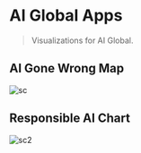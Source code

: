 # AI Global Apps

> Visualizations for AI Global.

## AI Gone Wrong Map

![sc](https://user-images.githubusercontent.com/6625384/76899732-22eafd80-6866-11ea-810b-e902591b6ff5.png)

## Responsible AI Chart

![sc2](https://user-images.githubusercontent.com/6625384/81812392-ac781e00-94eb-11ea-8736-f63fddcd4412.png)